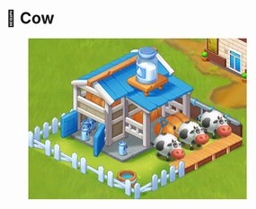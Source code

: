 # 🐄 Cow

<figure><img src="../../.gitbook/assets/cow.png" alt=""><figcaption></figcaption></figure>

